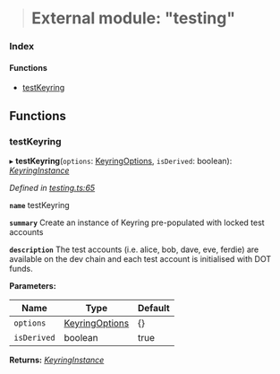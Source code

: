 > # External module: "testing"

### Index

#### Functions

* [testKeyring](_testing_.md#testkeyring)

## Functions

###  testKeyring

▸ **testKeyring**(`options`: [KeyringOptions](_types_.md#keyringoptions), `isDerived`: boolean): *[KeyringInstance](../interfaces/_types_.keyringinstance.md)*

*Defined in [testing.ts:65](https://github.com/polkadot-js/common/blob/5aea366/packages/keyring/src/testing.ts#L65)*

**`name`** testKeyring

**`summary`** Create an instance of Keyring pre-populated with locked test accounts

**`description`** The test accounts (i.e. alice, bob, dave, eve, ferdie)
are available on the dev chain and each test account is initialised with DOT funds.

**Parameters:**

Name | Type | Default |
------ | ------ | ------ |
`options` | [KeyringOptions](_types_.md#keyringoptions) |  {} |
`isDerived` | boolean | true |

**Returns:** *[KeyringInstance](../interfaces/_types_.keyringinstance.md)*